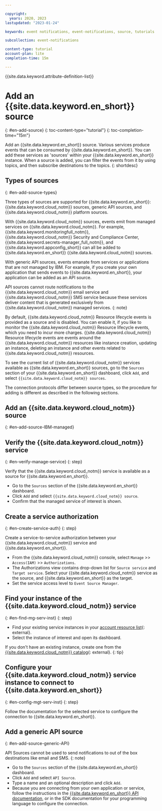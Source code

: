 ```yaml
---

copyright:
  years: 2020, 2023
lastupdated: "2023-01-24"

keywords: event notifications, event-notifications, source, tutorials

subcollection: event-notifications

content-type: tutorial
account-plan: lite
completion-time: 15m

---
```


{{site.data.keyword.attribute-definition-list}}

# Add an {{site.data.keyword.en_short}} source
{: #en-add-source}
{: toc-content-type="tutorial"}
{: toc-completion-time="15m"}

Add an {{site.data.keyword.en_short}} source. Various services produce events that can be consumed by {{site.data.keyword.en_short}}. You can add these services as 'sources' within your {{site.data.keyword.en_short}} instance. When a source is added, you can filter the events from it by using topics, and then subscribe destinations to the topics.
{: shortdesc}

## Types of sources
{: #en-add-source-types}

Three types of sources are supported for {{site.data.keyword.en_short}}: {{site.data.keyword.cloud_notm}} sources, generic API sources, and {{site.data.keyword.cloud_notm}} platform sources.

With {{site.data.keyword.cloud_notm}} sources, events emit from managed services on {{site.data.keyword.cloud_notm}}. For example, {{site.data.keyword.monitoringfull_notm}}, {{site.data.keyword.cloud_notm}} Security and Compliance Center, {{site.data.keyword.secrets-manager_full_notm}}, and {{site.data.keyword.appconfig_short}} can all be added to {{site.data.keyword.en_short}} {{site.data.keyword.cloud_notm}} sources.

With generic API sources, events emanate from services or applications that are not managed by IBM. For example, if you create your own application that sends events to {{site.data.keyword.en_short}}, your application can be added as an API source.

API sources cannot route notifications to the {{site.data.keyword.cloud_notm}} email service and {{site.data.keyword.cloud_notm}} SMS service because these services deliver content that is generated exclusively from {{site.data.keyword.cloud_notm}} managed services.
{: note}

By default, {{site.data.keyword.cloud_notm}} Resource lifecycle events is provided as a source and is disabled. You can enable it, if you like to monitor the {{site.data.keyword.cloud_notm}} Resource lifecycle events, which you need to incur more charges. {{site.data.keyword.cloud_notm}} Resource lifecycle events are events around the {{site.data.keyword.cloud_notm}} resources like instance creation, updating an instance, deleting an instance and other events related to {{site.data.keyword.cloud_notm}} resources.

To see the current list of {{site.data.keyword.cloud_notm}} services available as {{site.data.keyword.en_short}} sources, go to the `Sources` section of your {{site.data.keyword.en_short}} dashboard, click `Add`, and select `{{site.data.keyword.cloud_notm}} sources`.

The connection protocols differ between source types, so the procedure for adding is different as described in the following sections.

## Add an {{site.data.keyword.cloud_notm}} source
{: #en-add-source-IBM-managed}

## Verify the {{site.data.keyword.cloud_notm}} service
{: #en-verify-manage-service}
{: step}

Verify that the {{site.data.keyword.cloud_notm}} service is available as a source for {{site.data.keyword.en_short}}.

- Go to the `Sources` section of the {{site.data.keyword.en_short}} dashboard.
- Click `Add` and select `{{site.data.keyword.cloud_notm}} source`.
- Confirm that the managed service of interest is shown.

## Create a service authorization
{: #en-create-service-auth}
{: step}

Create a service-to-service authorization between your {{site.data.keyword.cloud_notm}} service and {{site.data.keyword.en_short}}.

- From the {{site.data.keyword.cloud_notm}} console, select `Manage` >> `Access(IAM)` >> `Authorizations`.
- The Authorizations view contains drop-down list for `Source service` and `Target service`. Select your {{site.data.keyword.cloud_notm}} service as the source, and {{site.data.keyword.en_short}} as the target.
- Set the service access level to `Event Source Manager`.

## Find your instance of the {{site.data.keyword.cloud_notm}} service
{: #en-find-mg-serv-inst}
{: step}

- Find your existing service instances in your [account resource list](https://cloud.ibm.com/resources){: external}.
- Select the instance of interest and open its dashboard.

If you don't have an existing instance, create one from the [{{site.data.keyword.cloud_notm}} catalog](https://cloud.ibm.com/catalog){: external}.
{: tip}

## Configure your {{site.data.keyword.cloud_notm}} service instance to connect to {{site.data.keyword.en_short}}
{: #en-config-mgt-serv-inst}
{: step}

Follow the documentation for the selected service to configure the connection to {{site.data.keyword.en_short}}.

## Add a generic API source
{: #en-add-source-generic-API}

API Sources cannot be used to send notifications to out of the box destinations like email and SMS.
{: note}

- Go to the `Sources` section of the {{site.data.keyword.en_short}} dashboard.
- Click `Add` and select `API Source`.
- Type a name and an optional description and click `Add`.
- Because you are connecting from your own application or service, follow the instructions in the [{{site.data.keyword.en_short}} API documentation](https://cloud.ibm.com/apidocs/event-notifications/event-notifications?code=node), or in the SDK documentation for your programming language to configure the connection.
